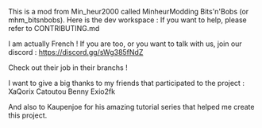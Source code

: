 This is a mod from Min_heur2000 called MinheurModding Bits'n'Bobs (or mhm_bitsnbobs).
Here is the dev workspace :
If you want to help, please refer to CONTRIBUTING.md

I am actually French ! If you are too, or you want to talk with us, join our discord :
https://discord.gg/sWg385fNdZ

Check out their job in their branchs !

I want to give a big thanks to my friends that participated to the project :
XaQorix
Catoutou
Benny
Exio2fk

And also to Kaupenjoe for his amazing tutorial series that helped me create this project. 